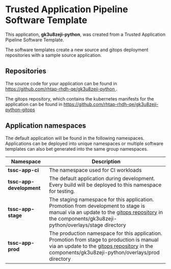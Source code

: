 # Trusted Application Pipeline Software Template

This application, **gk3u8zeji-python**, was created from a Trusted Application Pipeline Software Template.

The software templates create a new source and gitops deployment repositories with a sample source application. 

## Repositories

The source code for your application can be found in [https://github.com/rhtap-rhdh-qe/gk3u8zeji-python ](https://github.com/rhtap-rhdh-qe/gk3u8zeji-python ).
 
The gitops repository, which contains the kubernetes manifests for the application can be found in 
[https://github.com/rhtap-rhdh-qe/gk3u8zeji-python-gitops ](https://github.com/rhtap-rhdh-qe/gk3u8zeji-python-gitops ) 

## Application namespaces 

The default application will be found in the following namespaces. Applications can be deployed into unique namespaces or multiple software templates can also bet generated into the same group namespaces.  

|  Namespace   |  Description   |  
| -------- | -------- |
| **tssc-app-ci** | The namespace used for CI workloads |
| **tssc-app-development** | The default application during development. Every build will be deployed to this namespace for testing. |
| **tssc-app-stage** | The staging namespace for this application. Promotion from development to stage is manual via an update to the [gitops repository](https://github.com/rhtap-rhdh-qe/gk3u8zeji-python-gitops ) in the components/gk3u8zeji-python/overlays/stage directory |
| **tssc-app-prod** | The production namespace for this application. Promotion from stage to production is manual via an update to the [gitops repository](https://github.com/rhtap-rhdh-qe/gk3u8zeji-python-gitops ) in the components/gk3u8zeji-python/overlays/prod directory |